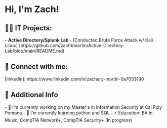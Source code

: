 <h1>Hi, I'm Zach!


<h2>👨‍💻 IT Projects:</h2>
- <b>Active Directory/Splunk Lab </b>
  - [Conducted Brute Force Attack w/ Kali Linux] (https://github.com/zachbmartin/Active-Directory-Lab/blob/main/README.md)

<h2> 🤳 Connect with me:</h2>
[linkedin]: https://www.linkedin.com/in/zachary-martin-0a7053190

<h2> 📕 Additional Info</h2>
- 🔭 I’m currently working on my Master's in Information Security at Cal Poly Pomona 
- 🌱 I’m currently learning python and SQL
- ⚡ Education: BA in Music, CompTIA Network+, CompTIA Security+ (In progress)
